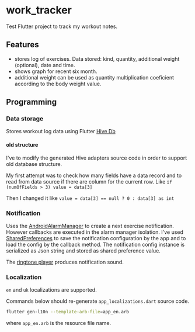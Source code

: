 # work_tracker

Test Flutter project to track my workout notes.

## Features
* stores log of exercises.
  Data stored: kind, quantity, additional weight (optional), date and time.
* shows graph for recent six month.
* additional weight can be used as quantity multiplication coeficient according to the body weight value.

## Programming

### Data storage

Stores workout log data using Flutter [Hive Db](https://docs.hivedb.dev/#/) 

#### old structure
I've to modify the generated Hive adapters source code in order to support old database structure.

My first attempt was to check how many fields have a data record and to read from data source if there are column for the current row. 
Like  `if (numOfFields > 3) value = data[3]`

Then I changed it like `value = data[3] == null ? 0 : data[3] as int`

### Notification
Uses the 
[AndroidAlarmManager](https://pub.dev/packages/android_alarm_manager_plus)
to create a next exercise notification.
However callbacks are executed in the alarm manager isolation. 
I've used 
[SharedPreferences](https://pub.dev/packages/shared_preferences)
 to save the notification configuration by the app and to load the config by the callback method.
 The notification config instance is serialized as Json string and stored as shared preference value.

The [ringtone player](https://pub.dev/packages/flutter_ringtone_player) 
produces notification sound.

### Localization

`en` and `uk` localizations are supported.

Commands below should re-generate `app_localizations.dart` source code.

```bash
flutter gen-l10n --template-arb-file=app_en.arb
```

where `app_en.arb` is the resource file name.

